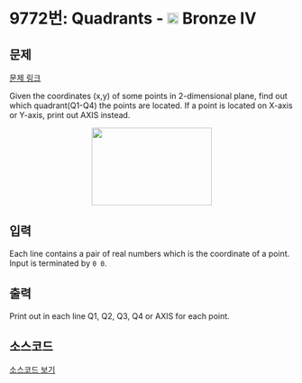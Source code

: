 # 9772번: Quadrants - <img src="https://static.solved.ac/tier_small/2.svg" style="height:20px" /> Bronze IV

<!-- performance -->

<!-- 문제 제출 후 깃허브에 푸시를 했을 때 제출한 코드의 성능이 입력될 공간입니다.-->

<!-- end -->

## 문제

[문제 링크](https://boj.kr/9772)

<p>Given the coordinates (x,y) of some points in 2-dimensional plane, find out which quadrant(Q1-Q4) the points are located. If a point is located on X-axis or Y-axis, print out AXIS instead.</p>

<p style="text-align: center;"><img alt="" src="https://upload.acmicpc.net/09499d93-7ae3-4a8d-819b-90def3045626/-/preview/" style="width: 213px; height: 138px;"></p>

## 입력

<p>Each line contains a pair of real numbers which is the coordinate of a point. Input is terminated by <code>0 0</code>.</p>

## 출력

<p>Print out in each line Q1, Q2, Q3, Q4 or AXIS for each point.</p>

## 소스코드

[소스코드 보기](Quadrants.cpp)